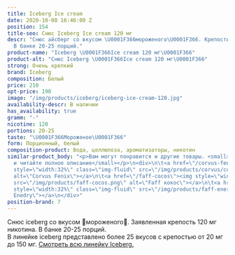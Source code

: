 ```yaml
---
title: Iceberg Ice cream
date: 2020-10-08 16:46:00 Z
position: 154
title-seo: Снюс Iceberg Ice cream 120 мг
descr: "Снюс айсберг со вкусом \U0001F366мороженого\U0001F366. Крепость 120 мг никотина.
  В банке 20-25 порций."
product-name: "Iceberg \U0001F366Ice cream 120 мг\U0001F366"
product-alt: "Снюс Iceberg \U0001F366Ice cream 120 мг\U0001F366"
strong: Очень крепкий
brand: Iceberg
composition: Белый
price: 210
opt-price: 190
image: "/img/products/iceberg/iceberg-ice-cream-120.jpg"
availability-descr: В наличии
has_availability: true
gramm: "-"
nicotine: 120
portions: 20-25
taste: "\U0001F366Мороженое\U0001F366"
form: Порционный, белый
composition-product: Вода, целлюлоза, ароматизаторы, никотин
similar-product_body: "<p>Вам могут понравится и другие товары. <small>Жмите на картинки
  и читайте полное описание</small></p>\n<div>\n\t<a href=\"/corvus-fenix-barberry\"><img
  style=\"width:32%\" class=\"img-fluid\" src=\"/img/products/corvus/corvus-fenix.png\"
  alt=\"Corvus Fenix\"></a>\n\t<a href=\"/faff-cocos\"><img style=\"width:32%\" class=\"img-fluid\"
  src=\"/img/products/faff-cocos.png\" alt=\"Faff кокос\"></a>\n\t<a href=\"/faff-snus-energy\"><img
  style=\"width:32%\" class=\"img-fluid\" src=\"/img/products/faff-energy.png\" alt=\"Faff
  Enedry\"></a>\n</div>"
position-brand: 7
---
```


Снюс iceberg со вкусом 🍦мороженого🍦. Заявленная крепость 120 мг никотина. В банке 20-25 порций.<br> 
В линейке iceberg представлено более 25 вкусов с крепостью от 20 мг до 150 мг. <a href="/iceberg">Смотреть всю линейку Iceberg.</a>